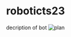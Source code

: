 # roboticts23

decription of bot
![plan](https://github.com/Jaredkettle/roboticts23/blob/main/images/plan01.jpeg?raw=true)
